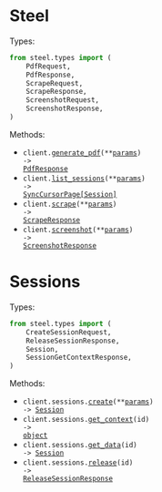 # Steel

Types:

```python
from steel.types import (
    PdfRequest,
    PdfResponse,
    ScrapeRequest,
    ScrapeResponse,
    ScreenshotRequest,
    ScreenshotResponse,
)
```

Methods:

- <code title="post /v1/pdf">client.<a href="./src/steel/_client.py">generate_pdf</a>(\*\*<a href="src/steel/types/top_level_generate_pdf_params.py">params</a>) -> <a href="./src/steel/types/pdf_response.py">PdfResponse</a></code>
- <code title="get /v1/sessions">client.<a href="./src/steel/_client.py">list_sessions</a>(\*\*<a href="src/steel/types/top_level_list_sessions_params.py">params</a>) -> <a href="./src/steel/types/session.py">SyncCursorPage[Session]</a></code>
- <code title="post /v1/scrape">client.<a href="./src/steel/_client.py">scrape</a>(\*\*<a href="src/steel/types/top_level_scrape_params.py">params</a>) -> <a href="./src/steel/types/scrape_response.py">ScrapeResponse</a></code>
- <code title="post /v1/screenshot">client.<a href="./src/steel/_client.py">screenshot</a>(\*\*<a href="src/steel/types/top_level_screenshot_params.py">params</a>) -> <a href="./src/steel/types/screenshot_response.py">ScreenshotResponse</a></code>

# Sessions

Types:

```python
from steel.types import (
    CreateSessionRequest,
    ReleaseSessionResponse,
    Session,
    SessionGetContextResponse,
)
```

Methods:

- <code title="post /v1/sessions">client.sessions.<a href="./src/steel/resources/sessions.py">create</a>(\*\*<a href="src/steel/types/session_create_params.py">params</a>) -> <a href="./src/steel/types/session.py">Session</a></code>
- <code title="get /v1/sessions/{id}/context">client.sessions.<a href="./src/steel/resources/sessions.py">get_context</a>(id) -> <a href="./src/steel/types/session_get_context_response.py">object</a></code>
- <code title="get /v1/sessions/{id}">client.sessions.<a href="./src/steel/resources/sessions.py">get_data</a>(id) -> <a href="./src/steel/types/session.py">Session</a></code>
- <code title="get /v1/sessions/{id}/release">client.sessions.<a href="./src/steel/resources/sessions.py">release</a>(id) -> <a href="./src/steel/types/release_session_response.py">ReleaseSessionResponse</a></code>
